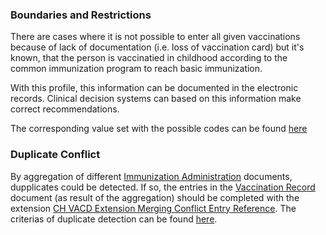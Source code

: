 ### Boundaries and Restrictions

There are cases where it is not possible to enter all given vaccinations because of lack of documentation (i.e. loss of vaccination card) but it's known, that the person is vaccinatied in childhood according to the common immunization program to reach basic immunization.

With this profile, this information can be documented in the electronic records. Clinical decision systems can based on this information make correct recommendations.

The corresponding value set with the possible codes can be found [here](ValueSet-ch-vacd-basic-immunization-vs.html)


### Duplicate Conflict

By aggregation of different [Immunization Administration](immunization-administration-document.html) documents, dupplicates could be detected. If so, the entries in the [Vaccination Record](vaccination-record-document.html) document (as result of the aggregation) should be completed with the extension [CH VACD Extension Merging Conflict Entry Reference](StructureDefinition-ch-vacd-ext-merging-conflict-entry-reference.html).
The criterias of duplicate detection can be found [here](StructureDefinition-ch-vacd-ext-merging-conflict-entry-reference.html#pastillness-medicalproblems-basicimmunization-condition).
